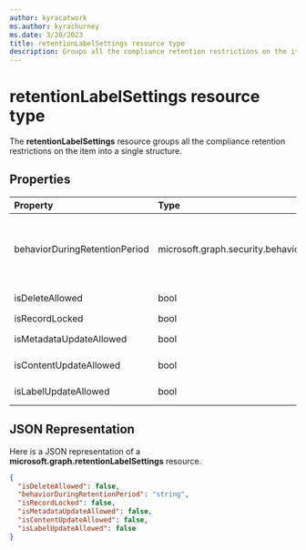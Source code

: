 ```yaml
---
author: kyracatwork
ms.author: kyrachurney
ms.date: 3/20/2023
title: retentionLabelSettings resource type
description: Groups all the compliance retention restrictions on the item into a single structure
---
```


# retentionLabelSettings resource type

The **retentionLabelSettings** resource groups all the compliance retention restrictions on the item into a single structure.

## Properties

| Property                      | Type                          | Description                                                                                                                                                                                                                                                |
| :---------------------------- | :---------------------------- | :--------------------------------------------------------------------------------------------------------------------------------------------------------------------------------------------------------------------------------------------------------- |
| behaviorDuringRetentionPeriod | microsoft.graph.security.behaviorDuringRetentionPeriod | Describes item behavior during retention period. Possible values are - doNotRetain, retain, retainAsRecord, retainAsRegulatoryRecord, unknownFutureValue. Check - microsoft.graph.security.behaviorDuringRetentionPeriod enum for more details. Read-only. |
| isDeleteAllowed               | bool                          | Specifies whether the document deletion is allowed or not. Read-only.                                                                                                                                                                                      |
| isRecordLocked                | bool                          | Specifies whether the item is locked or not. Read-write.                                                                                                                                                                                                   |
| isMetadataUpdateAllowed       | bool                          | Specifies whether updates to item metadata (Ex. Title field) are blocked or not. Read-only.                                                                                                                                                                |
| isContentUpdateAllowed        | bool                          | Specifies whether updates to document content is allowed or not. Read-only.                                                                                                                                                                                |
| isLabelUpdateAllowed          | bool                          | Specifies whether changing retention label on the document is allowed or not. Read-only.                                                                                                                                                                   |

## JSON Representation

Here is a JSON representation of a **microsoft.graph.retentionLabelSettings** resource.

<!-- {
"blockType": "resource",
"@odata.type": "microsoft.graph.retentionLabelSettings",
"optionalProperties": []
}-->

```json
{
  "isDeleteAllowed": false,
  "behaviorDuringRetentionPeriod": "string",
  "isRecordLocked": false,
  "isMetadataUpdateAllowed": false,
  "isContentUpdateAllowed": false,
  "isLabelUpdateAllowed": false
}
```
